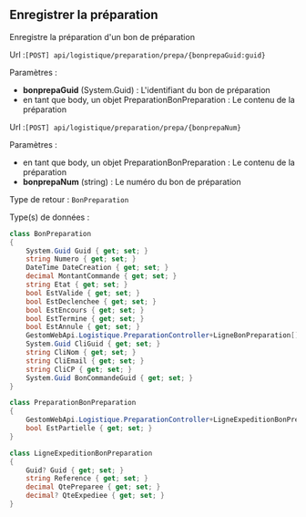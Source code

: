 ## <span id='saisiepreparation'>Enregistrer la préparation</span>

Enregistre la préparation d'un bon de préparation

Url :`[POST] api/logistique/preparation/prepa/{bonprepaGuid:guid}`

Paramètres : 

- **bonprepaGuid** (System.Guid) : L'identifiant du bon de préparation
- en tant que body, un objet PreparationBonPreparation : Le contenu de la préparation

Url :`[POST] api/logistique/preparation/prepa/{bonprepaNum}`

Paramètres : 

- en tant que body, un objet PreparationBonPreparation : Le contenu de la préparation
- **bonprepaNum** (string) : Le numéro du bon de préparation

Type de retour : `BonPreparation`

Type(s) de données :

```csharp
class BonPreparation
{
	System.Guid Guid { get; set; }
	string Numero { get; set; }
	DateTime DateCreation { get; set; }
	decimal MontantCommande { get; set; }
	string Etat { get; set; }
	bool EstValide { get; set; }
	bool EstDeclenchee { get; set; }
	bool EstEncours { get; set; }
	bool EstTermine { get; set; }
	bool EstAnnule { get; set; }
	GestomWebApi.Logistique.PreparationController+LigneBonPreparation[] Lignes { get; set; }
	System.Guid CliGuid { get; set; }
	string CliNom { get; set; }
	string CliEmail { get; set; }
	string CliCP { get; set; }
	System.Guid BonCommandeGuid { get; set; }
}

class PreparationBonPreparation
{
	GestomWebApi.Logistique.PreparationController+LigneExpeditionBonPreparation[] Lignes { get; set; }
	bool EstPartielle { get; set; }
}

class LigneExpeditionBonPreparation
{
	Guid? Guid { get; set; }
	string Reference { get; set; }
	decimal QtePreparee { get; set; }
	decimal? QteExpediee { get; set; }
}

```

